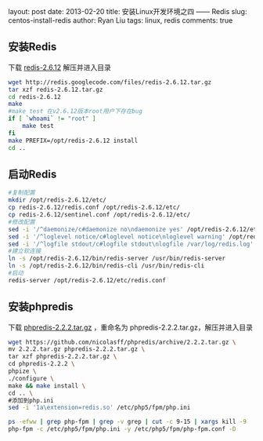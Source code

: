 layout:     post
date:       2013-02-20
title:      安装Linux开发环境之四 —— Redis
slug:       centos-install-redis
author:     Ryan Liu
tags:       linux, redis
comments:   true

安装Redis
----------
下载 [redis-2.6.12](http://redis.googlecode.com/files/redis-2.6.12.tar.gz) 解压并进入目录

```bash
wget http://redis.googlecode.com/files/redis-2.6.12.tar.gz
tar xzf redis-2.6.12.tar.gz
cd redis-2.6.12
make
#make test 在v2.6.12版本root用户下存在bug
if [ `whoami` != "root" ]
    make test
fi
make PREFIX=/opt/redis-2.6.12 install
cd ..
```

启动Redis
------------
```bash
#复制配置
mkdir /opt/redis-2.6.12/etc/
cp redis-2.6.12/redis.conf /opt/redis-2.6.12/etc/
cp redis-2.6.12/sentinel.conf /opt/redis-2.6.12/etc/
#修改配置
sed -i '/^daemonize/c#daemonize no\ndaemonize yes' /opt/redis-2.6.12/etc/redis.conf
sed -i '/^loglevel notice/c#loglevel notice\nloglevel warning' /opt/redis-2.6.12/etc/redis.conf
sed -i '/^logfile stdout/c#logfile stdout\nlogfile /var/log/redis.log' /opt/redis-2.6.12/etc/redis.conf
#建立软连接
ln -s /opt/redis-2.6.12/bin/redis-server /usr/bin/redis-server
ln -s /opt/redis-2.6.12/bin/redis-cli /usr/bin/redis-cli
#启动
redis-server /opt/redis-2.6.12/etc/redis.conf
```

安装phpredis
------------
下载 [phpredis-2.2.2.tar.gz](https://github.com/nicolasff/phpredis/archive/2.2.2.tar.gz) ，重命名为 phpredis-2.2.2.tar.gz，解压并进入目录

```bash
wget https://github.com/nicolasff/phpredis/archive/2.2.2.tar.gz \
mv 2.2.2.tar.gz phpredis-2.2.2.tar.gz \
tar xzf phpredis-2.2.2.tar.gz \
cd phpredis-2.2.2 \
phpize \
./configure \
make && make install \
cd .. \
#添加到php.ini
sed -i '1a\extension=redis.so' /etc/php5/fpm/php.ini

ps -efww | grep php-fpm | grep -v grep | cut -c 9-15 | xargs kill -9
php-fpm -c /etc/php5/fpm/php.ini -y /etc/php5/fpm/php-fpm.conf -D
```
